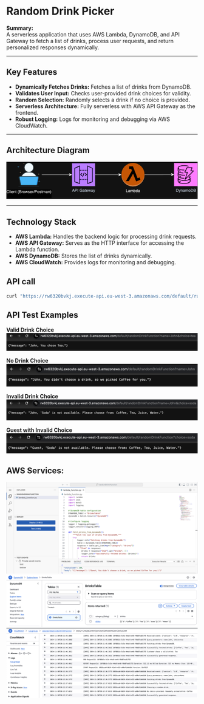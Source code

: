 # Random Drink Picker

**Summary:**  
A serverless application that uses AWS Lambda, DynamoDB, and API Gateway to fetch a list of drinks, process user requests, and return personalized responses dynamically.

---

## Key Features
- **Dynamically Fetches Drinks:** Fetches a list of drinks from DynamoDB.
- **Validates User Input:** Checks user-provided drink choices for validity.
- **Random Selection:** Randomly selects a drink if no choice is provided.
- **Serverless Architecture:** Fully serverless with AWS API Gateway as the frontend.
- **Robust Logging:** Logs for monitoring and debugging via AWS CloudWatch.

---

## Architecture Diagram
![Architecture Diagram](architecture.png)

---

## Technology Stack
- **AWS Lambda:**  Handles the backend logic for processing drink requests.
- **AWS API Gateway:** Serves as the HTTP interface for accessing the Lambda function.
- **AWS DynamoDB:** Stores the list of drinks dynamically.
- **AWS CloudWatch:** Provides logs for monitoring and debugging.

## API call
```bash
curl "https://rw6320bvkj.execute-api.eu-west-3.amazonaws.com/default/randomDrinkFunction?name=John&choice=tea"
```
## API Test Examples
**Valid Drink Choice**
![ValidDrinkChoice](images/ValidDrinkChoice.png)

**No Drink Choice**
![NoDrinkChoice](images/NoDrinkChoice.png)

**Invalid Drink Choice**
![InvalidDrinkChoice](images/InvalidDrinkChoice.png)

**Guest with Invalid Choice**
![GuestwithInvalidChoice](images/GuestwithInvalidChoice.png)

## AWS Services:

![Lambda](images/Lambda.png)
![DynamoDB](images/DynamoDBTable.png)
![CloudWatch](images/CloudWatch%20Logs.png)


